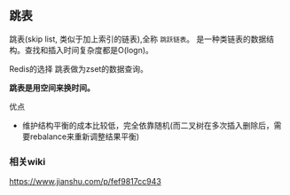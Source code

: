 ## 跳表
跳表(skip list, 类似于加上索引的链表),全称 `跳跃链表`。 是一种类链表的数据结构。查找和插入时间复杂度都是O(logn)。

Redis的选择 跳表做为zset的数据查询。

**跳表是用空间来换时间。**

优点
* 维护结构平衡的成本比较低，完全依靠随机(而二叉树在多次插入删除后，需要rebalance来重新调整结果平衡)

### 相关wiki
https://www.jianshu.com/p/fef9817cc943
